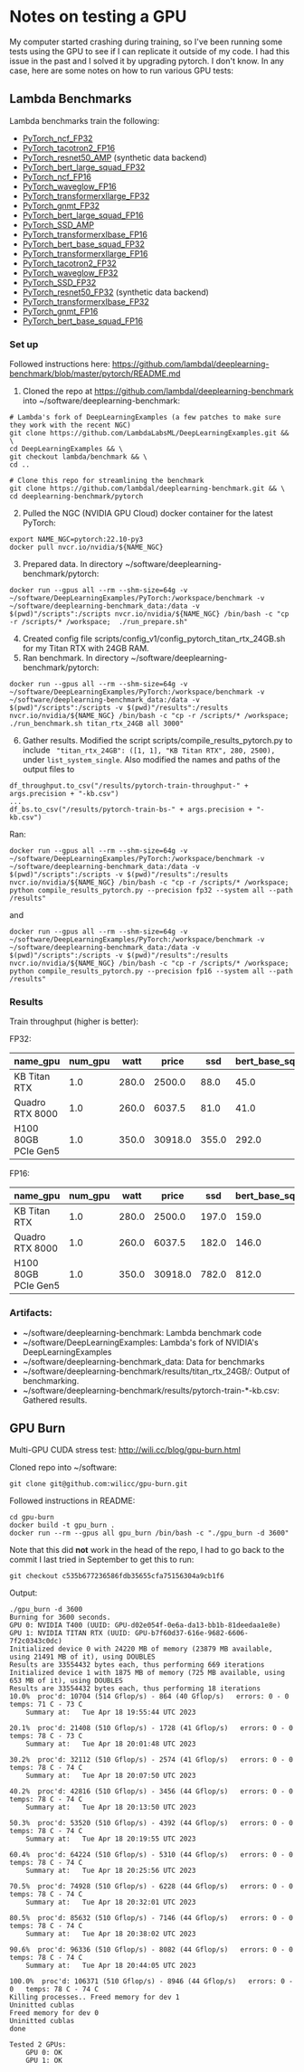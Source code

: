 # Notes on testing a GPU

My computer started crashing during training, so I've been running some tests using the GPU to see if I can replicate it outside of my code. I had this issue in the past and I solved it by upgrading pytorch. I don't know. In any case, here are some notes on how to run various GPU tests:

## Lambda Benchmarks

Lambda benchmarks train the following:
* [PyTorch_ncf_FP32](https://github.com/NVIDIA/DeepLearningExamples/blob/master/PyTorch/Recommendation/NCF/README.md)
* [PyTorch_tacotron2_FP16](https://github.com/NVIDIA/DeepLearningExamples/tree/master/PyTorch/SpeechSynthesis/Tacotron2)
* [PyTorch_resnet50_AMP](https://github.com/NVIDIA/DeepLearningExamples/tree/master/PyTorch/Classification/ConvNets/resnet50v1.5) (synthetic data backend)
* [PyTorch_bert_large_squad_FP32](https://github.com/NVIDIA/DeepLearningExamples/tree/master/PyTorch/LanguageModeling/BERT)
* [PyTorch_ncf_FP16](https://github.com/NVIDIA/DeepLearningExamples/blob/master/PyTorch/Recommendation/NCF/README.md)
* [PyTorch_waveglow_FP16](https://github.com/NVIDIA/DeepLearningExamples/tree/master/PyTorch/SpeechSynthesis/Tacotron2)
* [PyTorch_transformerxllarge_FP32](https://github.com/NVIDIA/DeepLearningExamples/blob/master/PyTorch/LanguageModeling/Transformer-XL/README.md)
* [PyTorch_gnmt_FP32](https://github.com/NVIDIA/DeepLearningExamples/tree/master/PyTorch/Translation/GNMT)
* [PyTorch_bert_large_squad_FP16](https://github.com/NVIDIA/DeepLearningExamples/tree/master/PyTorch/LanguageModeling/BERT)
* [PyTorch_SSD_AMP](https://github.com/NVIDIA/DeepLearningExamples/tree/master/PyTorch/Detection/SSD)
* [PyTorch_transformerxlbase_FP16](https://github.com/NVIDIA/DeepLearningExamples/blob/master/PyTorch/LanguageModeling/Transformer-XL/README.md)
* [PyTorch_bert_base_squad_FP32](https://github.com/NVIDIA/DeepLearningExamples/tree/master/PyTorch/LanguageModeling/BERT)
* [PyTorch_transformerxllarge_FP16](https://github.com/NVIDIA/DeepLearningExamples/blob/master/PyTorch/LanguageModeling/Transformer-XL/README.md)
* [PyTorch_tacotron2_FP32](https://github.com/NVIDIA/DeepLearningExamples/tree/master/PyTorch/SpeechSynthesis/Tacotron2)
* [PyTorch_waveglow_FP32](https://github.com/NVIDIA/DeepLearningExamples/tree/master/PyTorch/SpeechSynthesis/Tacotron2)
* [PyTorch_SSD_FP32](https://github.com/NVIDIA/DeepLearningExamples/tree/master/PyTorch/Detection/SSD)
* [PyTorch_resnet50_FP32](https://github.com/NVIDIA/DeepLearningExamples/tree/master/PyTorch/Classification/ConvNets/resnet50v1.5) (synthetic data backend)
* [PyTorch_transformerxlbase_FP32](https://github.com/NVIDIA/DeepLearningExamples/blob/master/PyTorch/LanguageModeling/Transformer-XL/README.md)
* [PyTorch_gnmt_FP16](https://github.com/NVIDIA/DeepLearningExamples/tree/master/PyTorch/Translation/GNMT)
* [PyTorch_bert_base_squad_FP16](https://github.com/NVIDIA/DeepLearningExamples/tree/master/PyTorch/LanguageModeling/BERT)

### Set up

Followed instructions here:
https://github.com/lambdal/deeplearning-benchmark/blob/master/pytorch/README.md

1. Cloned the repo at https://github.com/lambdal/deeplearning-benchmark into ~/software/deeplearning-benchmark:
```
# Lambda's fork of DeepLearningExamples (a few patches to make sure they work with the recent NGC)
git clone https://github.com/LambdaLabsML/DeepLearningExamples.git && \
cd DeepLearningExamples && \
git checkout lambda/benchmark && \
cd ..

# Clone this repo for streamlining the benchmark
git clone https://github.com/lambdal/deeplearning-benchmark.git && \
cd deeplearning-benchmark/pytorch
```
2. Pulled the NGC (NVIDIA GPU Cloud) docker container for the latest PyTorch:
```
export NAME_NGC=pytorch:22.10-py3
docker pull nvcr.io/nvidia/${NAME_NGC}
```
3. Prepared data. In directory ~/software/deeplearning-benchmark/pytorch:
```
docker run --gpus all --rm --shm-size=64g -v ~/software/DeepLearningExamples/PyTorch:/workspace/benchmark -v ~/software/deeplearning-benchmark_data:/data -v $(pwd)"/scripts":/scripts nvcr.io/nvidia/${NAME_NGC} /bin/bash -c "cp -r /scripts/* /workspace;  ./run_prepare.sh"
```
4. Created config file scripts/config_v1/config_pytorch_titan_rtx_24GB.sh for my Titan RTX with 24GB RAM. 
5. Ran benchmark. In directory ~/software/deeplearning-benchmark/pytorch:
```
docker run --gpus all --rm --shm-size=64g -v ~/software/DeepLearningExamples/PyTorch:/workspace/benchmark -v ~/software/deeplearning-benchmark_data:/data -v $(pwd)"/scripts":/scripts -v $(pwd)"/results":/results nvcr.io/nvidia/${NAME_NGC} /bin/bash -c "cp -r /scripts/* /workspace;  ./run_benchmark.sh titan_rtx_24GB all 3000"
```
6. Gather results. Modified the script scripts/compile_results_pytorch.py to include
` "titan_rtx_24GB": ([1, 1], "KB Titan RTX", 280, 2500),` under `list_system_single`. Also modified the names and paths of the output files to 
```
df_throughput.to_csv("/results/pytorch-train-throughput-" + args.precision + "-kb.csv")
...
df_bs.to_csv("/results/pytorch-train-bs-" + args.precision + "-kb.csv")
```
Ran: 
```
docker run --gpus all --rm --shm-size=64g -v ~/software/DeepLearningExamples/PyTorch:/workspace/benchmark -v ~/software/deeplearning-benchmark_data:/data -v $(pwd)"/scripts":/scripts -v $(pwd)"/results":/results nvcr.io/nvidia/${NAME_NGC} /bin/bash -c "cp -r /scripts/* /workspace;  python compile_results_pytorch.py --precision fp32 --system all --path /results"
```
and
```
docker run --gpus all --rm --shm-size=64g -v ~/software/DeepLearningExamples/PyTorch:/workspace/benchmark -v ~/software/deeplearning-benchmark_data:/data -v $(pwd)"/scripts":/scripts -v $(pwd)"/results":/results nvcr.io/nvidia/${NAME_NGC} /bin/bash -c "cp -r /scripts/* /workspace;  python compile_results_pytorch.py --precision fp16 --system all --path /results"
```

### Results

Train throughput (higher is better): 

FP32: 

 | name_gpu            | num_gpu | watt  | price   | ssd   | bert_base_squad | bert_large_squad | gnmt     | ncf        | resnet50 | tacotron2 | transformerxlbase | transformerxllarge | waveglow |
 | ------------------- | ------- | ----- | ------- | ----- | --------------- | ---------------- | -------- | ---------- | -------- | --------- | ----------------- | ------------------ | -------- |
 | KB Titan RTX        | 1.0     | 280.0 | 2500.0  | 88.0  | 45.0            | 13.0             | 23352.0  | 8473545.0  | 301.0    | 17623.0   | 6960.0            | 2311.0             | 50108.0  |
 | Quadro RTX 8000     | 1.0     | 260.0 | 6037.5  | 81.0  | 41.0            | 12.0             | 21616.0  | 8501458.0  | 274.0    | 17717.0   | 6623.0            | 2515.0             | 44068.0  |
 | H100 80GB PCIe Gen5 | 1.0     | 350.0 | 30918.0 | 355.0 | 292.0           | 97.0             | 162431.0 | 32325375.0 | 1197.0   | 61491.0   | 34241.0           | 15459.0            | 262302.0 |

FP16:

| name_gpu            | num_gpu | watt  | price    | ssd   | bert_base_squad | bert_large_squad | gnmt     | ncf        | resnet50 | tacotron2 | transformerxlbase | transformerxllarge | waveglow | 
| ------------------- | ------- | ----- | -------- | ----- | --------------- | ---------------- | -------- | ---------- | -------- | --------- | ----------------- | ------------------ | -------- | 
| KB Titan RTX        | 1.0     | 280.0 | 2500.0   | 197.0 | 159.0           | 53.0             | 85557.0  | 17555125.0 | 695.0    | 17783.0   | 17849.0           | 6339.0             | 50050.0  |
| Quadro RTX 8000     | 1.0     | 260.0 | 6037.5   | 182.0 | 146.0           | 50.0             | 88498.0  | 19801310.0 | 651.0    | 18587.0   | 18223.0           | 7853.0             | 43964.0  |
| H100 80GB PCIe Gen5 | 1.0     | 350.0 | 30918.0  | 782.0 | 812.0           | 301.0            | 467071.0 | 52418903.0 | 2616.0   | 78108.0   | 62259.0           | 30841.0            | 393500.0 |

### Artifacts:

* ~/software/deeplearning-benchmark: Lambda benchmark code
* ~/software/DeepLearningExamples: Lambda's fork of NVIDIA's DeepLearningExamples
* ~/software/deeplearning-benchmark_data: Data for benchmarks
* ~/software/deeplearning-benchmark/results/titan_rtx_24GB/: Output of benchmarking.
* ~/software/deeplearning-benchmark/results/pytorch-train-\*-kb.csv: Gathered results. 

## GPU Burn
Multi-GPU CUDA stress test: http://wili.cc/blog/gpu-burn.html

Cloned repo into ~/software:
```
git clone git@github.com:wilicc/gpu-burn.git
```
Followed instructions in README:
```
cd gpu-burn
docker build -t gpu_burn .
docker run --rm --gpus all gpu_burn /bin/bash -c "./gpu_burn -d 3600"
```
Note that this did **not** work in the head of the repo, I had to go back to the commit I last tried in September to get this to run:
```
git checkout c535b677236586fdb35655cfa75156304a9cb1f6
```
Output:
```
./gpu_burn -d 3600
Burning for 3600 seconds.
GPU 0: NVIDIA T400 (UUID: GPU-d02e054f-0e6a-da13-bb1b-81deedaa1e8e)
GPU 1: NVIDIA TITAN RTX (UUID: GPU-b7f60d37-616e-9682-6606-7f2c0343c0dc)
Initialized device 0 with 24220 MB of memory (23879 MB available, using 21491 MB of it), using DOUBLES
Results are 33554432 bytes each, thus performing 669 iterations
Initialized device 1 with 1875 MB of memory (725 MB available, using 653 MB of it), using DOUBLES
Results are 33554432 bytes each, thus performing 18 iterations
10.0%  proc'd: 10704 (514 Gflop/s) - 864 (40 Gflop/s)   errors: 0 - 0   temps: 71 C - 73 C 
	Summary at:   Tue Apr 18 19:55:44 UTC 2023

20.1%  proc'd: 21408 (510 Gflop/s) - 1728 (41 Gflop/s)   errors: 0 - 0   temps: 78 C - 73 C 
	Summary at:   Tue Apr 18 20:01:48 UTC 2023

30.2%  proc'd: 32112 (510 Gflop/s) - 2574 (41 Gflop/s)   errors: 0 - 0   temps: 78 C - 74 C 
	Summary at:   Tue Apr 18 20:07:50 UTC 2023

40.2%  proc'd: 42816 (510 Gflop/s) - 3456 (44 Gflop/s)   errors: 0 - 0   temps: 78 C - 74 C 
	Summary at:   Tue Apr 18 20:13:50 UTC 2023

50.3%  proc'd: 53520 (510 Gflop/s) - 4392 (44 Gflop/s)   errors: 0 - 0   temps: 78 C - 74 C 
	Summary at:   Tue Apr 18 20:19:55 UTC 2023

60.4%  proc'd: 64224 (510 Gflop/s) - 5310 (44 Gflop/s)   errors: 0 - 0   temps: 78 C - 74 C 
	Summary at:   Tue Apr 18 20:25:56 UTC 2023

70.5%  proc'd: 74928 (510 Gflop/s) - 6228 (44 Gflop/s)   errors: 0 - 0   temps: 78 C - 74 C 
	Summary at:   Tue Apr 18 20:32:01 UTC 2023

80.5%  proc'd: 85632 (510 Gflop/s) - 7146 (44 Gflop/s)   errors: 0 - 0   temps: 78 C - 74 C 
	Summary at:   Tue Apr 18 20:38:02 UTC 2023

90.6%  proc'd: 96336 (510 Gflop/s) - 8082 (44 Gflop/s)   errors: 0 - 0   temps: 78 C - 74 C 
	Summary at:   Tue Apr 18 20:44:05 UTC 2023

100.0%  proc'd: 106371 (510 Gflop/s) - 8946 (44 Gflop/s)   errors: 0 - 0   temps: 78 C - 74 C 
Killing processes.. Freed memory for dev 1
Uninitted cublas
Freed memory for dev 0
Uninitted cublas
done

Tested 2 GPUs:
	GPU 0: OK
	GPU 1: OK
```
